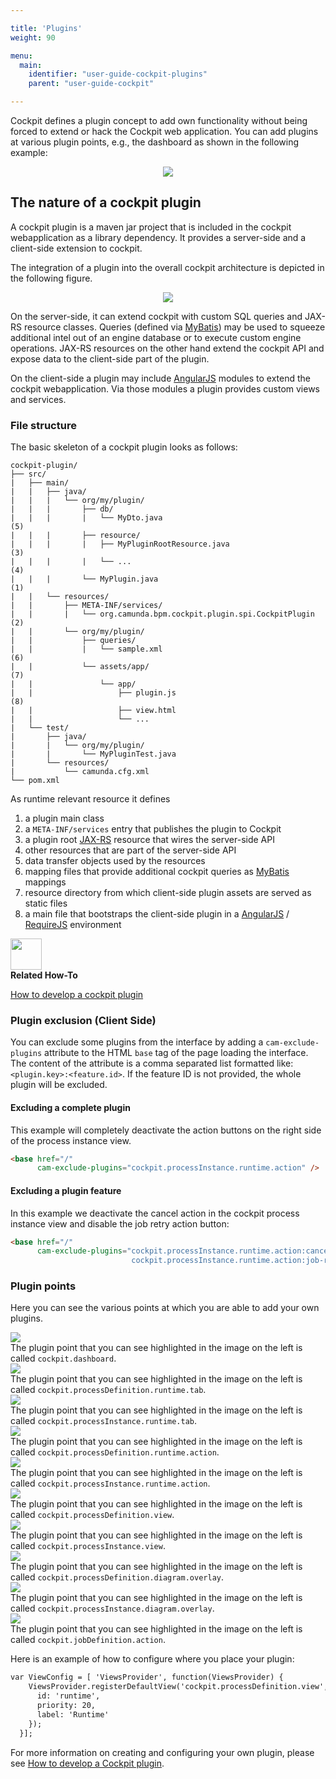 ```yaml
---

title: 'Plugins'
weight: 90

menu:
  main:
    identifier: "user-guide-cockpit-plugins"
    parent: "user-guide-cockpit"

---
```


Cockpit defines a plugin concept to add own functionality without being forced to extend or hack the Cockpit web application. You can add plugins at various plugin points, e.g., the dashboard as shown in the following example:

<center><img src="ref:asset:/assets/img/implementation-cockpit/cockpit-plugin.png" class="img-responsive"/></center>

The nature of a cockpit plugin
------------------------------

A cockpit plugin is a maven jar project that is included in the cockpit webapplication as a library dependency. It provides a server-side and a client-side extension to cockpit.

The integration of a plugin into the overall cockpit architecture is depicted in the following figure.

<center><img src="ref:asset:/assets/img/real-life/cockpit-plugins/architecture.png" class="img-responsive"/></center>

On the server-side, it can extend cockpit with custom SQL queries and JAX-RS resource classes. Queries (defined via [MyBatis](http://www.mybatis.org/)) may be used to squeeze additional intel out of an engine database or to execute custom engine operations. JAX-RS resources on the other hand extend the cockpit API and expose data to the client-side part of the plugin.

On the client-side a plugin may include [AngularJS](http://angularjs.org/) modules to extend the cockpit webapplication. Via those modules a plugin provides custom views and services.


### File structure

The basic skeleton of a cockpit plugin looks as follows:

    cockpit-plugin/
    ├── src/
    |   ├── main/
    |   |   ├── java/
    |   |   |   └── org/my/plugin/
    |   |   |       ├── db/
    |   |   |       |   └── MyDto.java                                    (5)
    |   |   |       ├── resource/
    |   |   |       |   ├── MyPluginRootResource.java                     (3)
    |   |   |       |   └── ...                                           (4)
    |   |   |       └── MyPlugin.java                                     (1)
    |   |   └── resources/
    |   |       ├── META-INF/services/
    |   |       |   └── org.camunda.bpm.cockpit.plugin.spi.CockpitPlugin  (2)
    |   |       └── org/my/plugin/
    |   |           ├── queries/
    |   |           |   └── sample.xml                                    (6)
    |   |           └── assets/app/                                       (7)
    |   |               └── app/
    |   |                   ├── plugin.js                                 (8)
    |   |                   ├── view.html
    |   |                   └── ...
    |   └── test/
    |       ├── java/
    |       |   └── org/my/plugin/
    |       |       └── MyPluginTest.java
    |       └── resources/
    |           └── camunda.cfg.xml
    └── pom.xml

As runtime relevant resource it defines

1. a plugin main class
2. a `META-INF/services` entry that publishes the plugin to Cockpit
3. a plugin root [JAX-RS](https://jax-rs-spec.java.net/) resource that wires the server-side API
4. other resources that are part of the server-side API
5. data transfer objects used by the resources
6. mapping files that provide additional cockpit queries as [MyBatis](http://www.mybatis.org/) mappings
7. resource directory from which client-side plugin assets are served as static files
8. a main file that bootstraps the client-side plugin in a [AngularJS](http://angularjs.org/) / [RequireJS](http://requirejs.org) environment

<div class="alert alert-info">
  <div class="row">
    <div class="col-md-1">
      <img src="ref:asset:/assets/img/welcome/real-life.png" height="50" />
    </div>
    <div class="col-md-8">
      <strong>Related How-To</strong>
      <p><a href="ref:/real-life/how-to/#cockpit-how-to-develop-a-cockpit-plugin">How to develop a cockpit plugin</a></p>
    </div>
  </div>
</div>


### Plugin exclusion (Client Side)

You can exclude some plugins from the interface by adding a `cam-exclude-plugins`
attribute to the HTML `base` tag of the page loading the interface.
The content of the attribute is a comma separated list formatted like: `<plugin.key>:<feature.id>`.
If the feature ID is not provided, the whole plugin will be excluded.

#### Excluding a complete plugin

This example will completely deactivate the action buttons on the right side of the process instance view.

```html
<base href="/"
      cam-exclude-plugins="cockpit.processInstance.runtime.action" />
```

#### Excluding a plugin feature

In this example we deactivate the cancel action in the cockpit process instance view and disable the job retry action button:

```html
<base href="/"
      cam-exclude-plugins="cockpit.processInstance.runtime.action:cancel-process-instance-action,
                           cockpit.processInstance.runtime.action:job-retry-action" />
```


### Plugin points

Here you can see the various points at which you are able to add your own plugins.

<div class="row">
  <div class="col-xs-6 col-sm-6 col-md-3">
    <img data-img-thumb src="ref:asset:/assets/img/implementation-cockpit/plugin-points/plugin-point-cockpit-dashboard.png" />
  </div>
  <div class="col-xs-6 col-sm-6 col-md-9">
    The plugin point that you can see highlighted in the image on the left is called <code>cockpit.dashboard</code>.
  </div>
</div>

<div class="row">
  <div class="col-xs-6 col-sm-6 col-md-3">
    <img data-img-thumb src="ref:asset:/assets/img/implementation-cockpit/plugin-points/plugin-point-process-definition-details.png" />
  </div>
  <div class="col-xs-6 col-sm-6 col-md-9">
    The plugin point that you can see highlighted in the image on the left is called <code>cockpit.processDefinition.runtime.tab</code>.
  </div>
</div>

<div class="row">
  <div class="col-xs-6 col-sm-6 col-md-3">
    <img data-img-thumb src="ref:asset:/assets/img/implementation-cockpit/plugin-points/plugin-point-process-instance-details.png" />
  </div>
  <div class="col-xs-6 col-sm-6 col-md-9">
    The plugin point that you can see highlighted in the image on the left is called <code>cockpit.processInstance.runtime.tab</code>.
  </div>
</div>

<div class="row">
  <div class="col-xs-6 col-sm-6 col-md-3">
    <img data-img-thumb src="ref:asset:/assets/img/implementation-cockpit/plugin-points/plugin-point-process-definition-runtime-action.png" />
  </div>
  <div class="col-xs-6 col-sm-6 col-md-9">
    The plugin point that you can see highlighted in the image on the left is called <code>cockpit.processDefinition.runtime.action</code>.
  </div>
</div>

<div class="row">
  <div class="col-xs-6 col-sm-6 col-md-3">
    <img data-img-thumb src="ref:asset:/assets/img/implementation-cockpit/plugin-points/plugin-point-process-instance-runtime-action.png" />
  </div>
  <div class="col-xs-6 col-sm-6 col-md-9">
    The plugin point that you can see highlighted in the image on the left is called <code>cockpit.processInstance.runtime.action</code>.
  </div>
</div>

<div class="row">
  <div class="col-xs-6 col-sm-6 col-md-3">
    <img data-img-thumb src="ref:asset:/assets/img/implementation-cockpit/plugin-points/plugin-point-cockpit-process-definition-view.png" />
  </div>
  <div class="col-xs-6 col-sm-6 col-md-9">
    The plugin point that you can see highlighted in the image on the left is called <code>cockpit.processDefinition.view</code>.
  </div>
</div>

<div class="row">
  <div class="col-xs-6 col-sm-6 col-md-3">
    <img data-img-thumb src="ref:asset:/assets/img/implementation-cockpit/plugin-points/plugin-point-cockpit-process-instance-view.png" />
  </div>
  <div class="col-xs-6 col-sm-6 col-md-9">
    The plugin point that you can see highlighted in the image on the left is called <code>cockpit.processInstance.view</code>.
  </div>
</div>

<div class="row">
  <div class="col-xs-6 col-sm-6 col-md-3">
    <img data-img-thumb src="ref:asset:/assets/img/implementation-cockpit/plugin-points/plugin-point-definition-diagram-overlay.png" />
  </div>
  <div class="col-xs-6 col-sm-6 col-md-9">
    The plugin point that you can see highlighted in the image on the left is called <code>cockpit.processDefinition.diagram.overlay</code>.
  </div>
</div>

<div class="row">
  <div class="col-xs-6 col-sm-6 col-md-3">
    <img data-img-thumb src="ref:asset:/assets/img/implementation-cockpit/plugin-points/plugin-point-instance-diagram-overlay.png" />
  </div>
  <div class="col-xs-6 col-sm-6 col-md-9">
    The plugin point that you can see highlighted in the image on the left is called <code>cockpit.processInstance.diagram.overlay</code>.
  </div>
</div>

<div class="row">
  <div class="col-xs-6 col-sm-6 col-md-3">
    <img data-img-thumb src="ref:asset:/assets/img/implementation-cockpit/plugin-points/plugin-point-job-definition-action.png" />
  </div>
  <div class="col-xs-6 col-sm-6 col-md-9">
    The plugin point that you can see highlighted in the image on the left is called <code>cockpit.jobDefinition.action</code>.
  </div>
</div>


Here is an example of how to configure where you place your plugin:

```html
var ViewConfig = [ 'ViewsProvider', function(ViewsProvider) {
    ViewsProvider.registerDefaultView('cockpit.processDefinition.view', {
      id: 'runtime',
      priority: 20,
      label: 'Runtime'
    });
  }];
```

For more information on creating and configuring your own plugin, please see <a href="ref:/real-life/how-to/#cockpit-how-to-develop-a-cockpit-plugin">How to develop a Cockpit plugin</a>.
